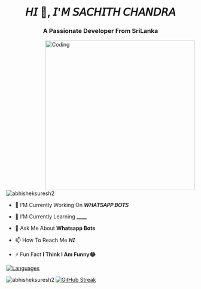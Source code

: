 
<h1 align="center">𝘏𝘐 💓, 𝘐'𝘔 𝘚𝘈𝘊𝘏𝘐𝘛𝘏 𝘊𝘏𝘈𝘕𝘋𝘙𝘈</h1>
<h3 align="center">A Passionate Developer From SriLanka</h3>
<img align="right" alt="Coding" width="400" src="https://media.tenor.com/rePDfDWO3XoAAAAd/hacking.gif">

<p align="left"> <img src="https://komarev.com/ghpvc/?username=abhisheksuresh2&label=Profile%20views&color=0e75b6&style=flat" alt="abhisheksuresh2" /> </p>

- 🔭 I’M Currently Working On **𝘞𝘏𝘈𝘛𝘚𝘈𝘗𝘗 𝘉𝘖𝘛𝘚**

- 🌱 I’M Currently Learning **____**

- 💬 Ask Me About **Whatsapp Bots**

- 📫 How To Reach Me **𝘏𝘐**

- ⚡ Fun Fact **I Think I Am Funny😂**

<div align="left">
<a href="https://github.com/AbhishekSuresh2?tab=languages">
    <img src="https://github-readme-stats.vercel.app/api/top-langs/?username=AbhishekSuresh2&theme=highcontrast&layout=compact" alt="Languages">
</a>
  
<p><img align="left" src="https://github-readme-stats.vercel.app/api?username=AbhishekSuresh2&show_icons=true&count_private=true&theme=highcontrast" alt="abhisheksuresh2" /></p>

<div align="left">
  <a href="https://github.com/AbhishekSuresh2">
    <img src="https://github-readme-streak-stats.herokuapp.com/?user=AbhishekSuresh2&theme=highcontrast" alt="GitHub Streak" />
  </a>
</div>

